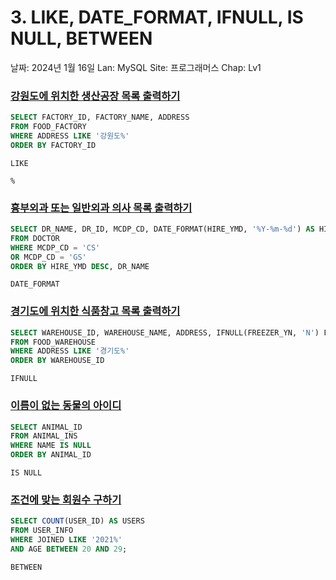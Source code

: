 # 3. LIKE, DATE_FORMAT, IFNULL, IS NULL, BETWEEN

날짜: 2024년 1월 16일
Lan: MySQL
Site: 프로그래머스
Chap: Lv1

### [강원도에 위치한 생산공장 목록 출력하기](https://school.programmers.co.kr/learn/courses/30/lessons/131112)

```sql
SELECT FACTORY_ID, FACTORY_NAME, ADDRESS
FROM FOOD_FACTORY
WHERE ADDRESS LIKE '강원도%'
ORDER BY FACTORY_ID
```

`LIKE` 

`%`

### [흉부외과 또는 일반외과 의사 목록 출력하기](https://school.programmers.co.kr/learn/courses/30/lessons/132203)

```sql
SELECT DR_NAME, DR_ID, MCDP_CD, DATE_FORMAT(HIRE_YMD, '%Y-%m-%d') AS HIRE_YMD
FROM DOCTOR 
WHERE MCDP_CD = 'CS' 
OR MCDP_CD = 'GS'
ORDER BY HIRE_YMD DESC, DR_NAME
```

`DATE_FORMAT`

### [경기도에 위치한 식품창고 목록 출력하기](https://school.programmers.co.kr/learn/courses/30/lessons/131114)

```sql
SELECT WAREHOUSE_ID, WAREHOUSE_NAME, ADDRESS, IFNULL(FREEZER_YN, 'N') FREEZER_YN
FROM FOOD_WAREHOUSE 
WHERE ADDRESS LIKE '경기도%'
ORDER BY WAREHOUSE_ID
```

`IFNULL`

### [이름이 없는 동물의 아이디](https://school.programmers.co.kr/learn/courses/30/lessons/59039)

```sql
SELECT ANIMAL_ID
FROM ANIMAL_INS 
WHERE NAME IS NULL
ORDER BY ANIMAL_ID
```

`IS NULL`

### [조건에 맞는 회원수 구하기](https://school.programmers.co.kr/learn/courses/30/lessons/131535)

```sql
SELECT COUNT(USER_ID) AS USERS
FROM USER_INFO 
WHERE JOINED LIKE '2021%'
AND AGE BETWEEN 20 AND 29;
```

`BETWEEN`